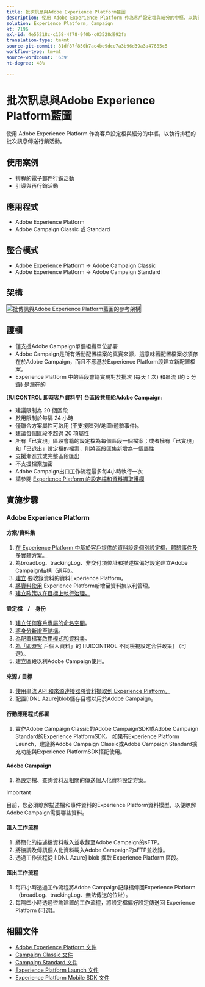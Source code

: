 ```yaml
---
title: 批次訊息與Adobe Experience Platform藍圖
description: 使用 Adobe Experience Platform 作為客戶設定檔與細分的中樞，以執行排程的批次訊息傳送行銷活動。
solution: Experience Platform, Campaign
kt: 7196
exl-id: 4e55218c-c158-4f78-9f0b-c03528d992fa
translation-type: tm+mt
source-git-commit: 81df87f850b7ac4be9dce7a3b96d39a3a47685c5
workflow-type: tm+mt
source-wordcount: '639'
ht-degree: 48%

---
```


# 批次訊息與Adobe Experience Platform藍圖

使用 Adobe Experience Platform 作為客戶設定檔與細分的中樞，以執行排程的批次訊息傳送行銷活動。

## 使用案例

* 排程的電子郵件行銷活動
* 引導與再行銷活動

## 應用程式

* Adobe Experience Platform
* Adobe Campaign Classic 或 Standard

## 整合模式

* Adobe Experience Platform → Adobe Campaign Classic
* Adobe Experience Platform → Adobe Campaign Standard

## 架構

<img src="assets/aepbatch.svg" alt="批傳訊與Adobe Experience Platform藍圖的參考架構" style="border:1px solid #4a4a4a" />

## 護欄

* 僅支援Adobe Campaign單個組織單位部署
* Adobe Campaign是所有活動配置檔案的真實來源，這意味著配置檔案必須存在於Adobe Campaign，而且不應基於Experience Platform段建立新配置檔案。
* Experience Platform 中的區段會籍實現對於批次 (每天 1 次) 和串流 (約 5 分鐘) 是潛在的

**[!UICONTROL 即時客戶資料平] 台區段共用給Adobe Campaign:**

* 建議限制為 20 個區段
* 啟用限制於每隔 24 小時
* 僅聯合方案屬性可啟用 (不支援陣列/地圖/體驗事件)。
* 建議每個區段不超過 20 項屬性
* 所有「已實現」區段會籍的設定檔為每個區段一個檔案；或者擁有「已實現」和「已退出」設定檔的檔案，則將區段匯集新增為一個屬性
* 支援漸進式或完整區段匯出
* 不支援檔案加密
* Adobe Campaign出口工作流程最多每4小時執行一次
* 請參閱 [Experience Platform 的設定檔和資料擷取護欄](https://experienceleague.adobe.com/docs/experience-platform/profile/guardrails.html?lang=zh-Hant)

## 實施步驟

### Adobe Experience Platform

#### 方案/資料集

1. [在 Experience Platform 中基於客戶提供的資料設定個別設定檔、體驗事件及多實體方案。](https://experienceleague.adobe.com/docs/platform-learn/tutorials/schemas/create-a-schema.html)
1. 為broadLog、trackingLog、非交付項位址和描述檔偏好設定建立Adobe Campaign結構（選用）。
1. [建立](https://experienceleague.adobe.com/docs/platform-learn/tutorials/data-ingestion/create-datasets-and-ingest-data.html) 要收錄資料的資料Experience Platform。
1. [將資料使用](https://experienceleague.adobe.com/docs/platform-learn/tutorials/data-governance/classify-data-using-governance-labels.html) Experience Platform新增至資料集以利管理。
1. [建立政策以在目標上執行治理。](https://experienceleague.adobe.com/docs/platform-learn/tutorials/data-governance/create-data-usage-policies.html)

#### 設定檔　/　身份

1. [建立任何客戶專屬的命名空間](https://experienceleague.adobe.com/docs/platform-learn/tutorials/identities/label-ingest-and-verify-identity-data.html)。
1. [將身分新增至結構](https://experienceleague.adobe.com/docs/platform-learn/tutorials/identities/label-ingest-and-verify-identity-data.html)。
1. [為配置檔案啟用模式和資料集](https://experienceleague.adobe.com/docs/platform-learn/tutorials/profiles/bring-data-into-the-real-time-customer-profile.html)。
1. [為「即時客](https://experienceleague.adobe.com/docs/platform-learn/tutorials/profiles/create-merge-policies.html) 戶個人資料」的 [!UICONTROL 不同檢視設定合併政策] （可選）。
1. 建立區段以利Adobe Campaign使用。

#### 來源 / 目標

1. [使用串流 API 和來源連接器將資料擷取到 Experience Platform。](https://experienceleague.adobe.com/?recommended=ExperiencePlatform-D-1-2020.1.dataingestion)
1. 配置[!DNL Azure]blob儲存目標以用於Adobe Campaign。

#### 行動應用程式部署

1. 實作Adobe Campaign Classic的Adobe CampaignSDK或Adobe Campaign Standard的Experience PlatformSDK。 如果有Experience Platform Launch，建議將Adobe Campaign Classic或Adobe Campaign Standard擴充功能與Experience PlatformSDK搭配使用。

#### Adobe Campaign

1. 為設定檔、查詢資料及相關的傳送個人化資料設定方案。

>[!IMPORTANT]
>
>目前，您必須瞭解描述檔和事件資料的Experience Platform資料模型，以便瞭解Adobe Campaign需要哪些資料。

#### 匯入工作流程

1. 將簡化的描述檔資料載入並收錄至Adobe Campaign的sFTP。
1. 將協調及傳訊個人化資料載入Adobe Campaign的sFTP並收錄。
1. 透過工作流程從 [!DNL Azure] blob 擷取 Experience Platform 區段。

#### 匯出工作流程

1. 每四小時透過工作流程將Adobe Campaign記錄檔傳回Experience Platform（broadLog、trackingLog、無法傳送的位址）。
1. 每隔四小時透過咨詢建置的工作流程，將設定檔偏好設定傳送回 Experience Platform (可選)。


## 相關文件

* [Adobe Experience Platform 文件](https://experienceleague.adobe.com/docs/experience-platform.html?lang=zh-Hant)
* [Campaign Classic 文件](https://experienceleague.adobe.com/docs/campaign-classic.html?lang=zh-Hant)
* [Campaign Standard 文件](https://experienceleague.adobe.com/docs/campaign-standard.html?lang=zh-Hant)
* [Experience Platform Launch 文件](https://experienceleague.adobe.com/docs/launch.html?lang=zh-Hant)
* [Experience Platform Mobile SDK 文件](https://experienceleague.adobe.com/docs/mobile.html?lang=zh-Hant)
